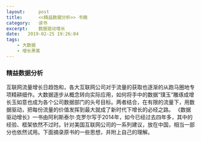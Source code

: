 ```yaml
---
layout:     post
title:      <<精益数据分析>> 书摘
category:   读书
excerpt:    数据驱动增长
date:   2019-02-25 19:26:04
tags:
    - 大数据
    - 增长黑客
---
```

### 精益数据分析
互联网流量增长日趋饱和，各大互联网公司对于流量的获取也逐渐的从跑马圈地专项精耕细作。大数据逐步从概念转向实际应用，如何将手中的数据“璞玉”雕琢成增长玉如意也成为各个公司数据部门的头号目标。两者结合，在有限的流量下，用数据驱动，把每份流量的价值发挥到最大就成了新时代下增长的必经之路。
《数据驱动增长》一书由阿利斯泰尔·克罗尔写于2014年，如今已经过去四年多，其中的经验、框架依然不过时。针对美国互联网公司的一系列建议，放在中国，相当一部分也依然试用。下面摘录原书的一些思想，并附上自己的理解。
